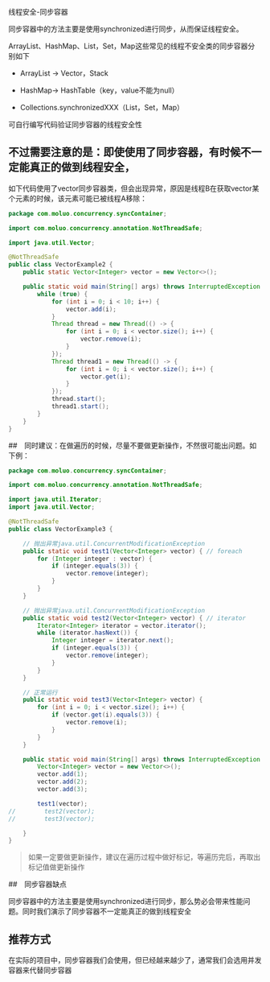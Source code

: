 线程安全-同步容器

同步容器中的方法主要是使用synchronized进行同步，从而保证线程安全。

ArrayList、HashMap、List，Set，Map这些常见的线程不安全类的同步容器分别如下

- ArrayList → Vector，Stack

- HashMap→ HashTable（key，value不能为null）

- Collections.synchronizedXXX（List，Set，Map）

可自行编写代码验证同步容器的线程安全性

## 不过需要注意的是：即使使用了同步容器，有时候不一定能真正的做到线程安全，

如下代码使用了vector同步容器类，但会出现异常，原因是线程B在获取vector某个元素的时候，该元素可能已被线程A移除：

```java
package com.moluo.concurrency.syncContainer;

import com.moluo.concurrency.annotation.NotThreadSafe;

import java.util.Vector;

@NotThreadSafe
public class VectorExample2 {
    public static Vector<Integer> vector = new Vector<>();

    public static void main(String[] args) throws InterruptedException {
        while (true) {
            for (int i = 0; i < 10; i++) {
                vector.add(i);
            }
            Thread thread = new Thread(() -> {
                for (int i = 0; i < vector.size(); i++) {
                    vector.remove(i);
                }
            });
            Thread thread1 = new Thread(() -> {
                for (int i = 0; i < vector.size(); i++) {
                    vector.get(i);
                }
            });
            thread.start();
            thread1.start();
        }
    }
}
```

##　同时建议：在做遍历的时候，尽量不要做更新操作，不然很可能出问题。如下例：

```java
package com.moluo.concurrency.syncContainer;

import com.moluo.concurrency.annotation.NotThreadSafe;

import java.util.Iterator;
import java.util.Vector;

@NotThreadSafe
public class VectorExample3 {

    // 抛出异常java.util.ConcurrentModificationException
    public static void test1(Vector<Integer> vector) { // foreach
        for (Integer integer : vector) {
            if (integer.equals(3)) {
                vector.remove(integer);
            }
        }
    }

    // 抛出异常java.util.ConcurrentModificationException
    public static void test2(Vector<Integer> vector) { // iterator
        Iterator<Integer> iterator = vector.iterator();
        while (iterator.hasNext()) {
            Integer integer = iterator.next();
            if (integer.equals(3)) {
                vector.remove(integer);
            }
        }
    }

    // 正常运行
    public static void test3(Vector<Integer> vector) {
        for (int i = 0; i < vector.size(); i++) {
            if (vector.get(i).equals(3)) {
                vector.remove(i);
            }
        }
    }

    public static void main(String[] args) throws InterruptedException {
        Vector<Integer> vector = new Vector<>();
        vector.add(1);
        vector.add(2);
        vector.add(3);

        test1(vector);
//        test2(vector);
//        test3(vector);

    }
}
```

> 如果一定要做更新操作，建议在遍历过程中做好标记，等遍历完后，再取出标记值做更新操作

##　同步容器缺点

同步容器中的方法主要是使用synchronized进行同步，那么势必会带来性能问题。同时我们演示了同步容器不一定能真正的做到线程安全

## 推荐方式

在实际的项目中，同步容器我们会使用，但已经越来越少了，通常我们会选用并发容器来代替同步容器